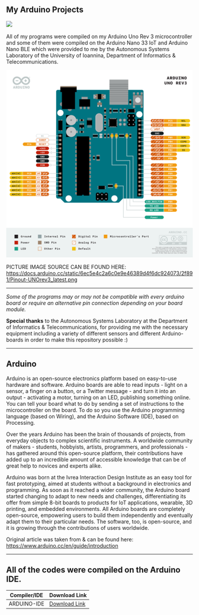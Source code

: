 My Arduino Projects
------

<img src="https://img.shields.io/bower/l/mi">

All of my programs were compiled on my Arduino Uno Rev 3 microcontroller and some of them were compiled on the Arduino Nano 33 IoT and Arduino Nano BLE which were provided to me by the Autonomous Systems Laboratory of the University of Ioannina, Department of Informatics & Telecommunications.



![](https://raw.githubusercontent.com/AlexandrosPanag/My_Arduino_Projects/main/Uno%20Rev%203.png)



PICTURE IMAGE SOURCE CAN BE FOUND HERE: https://docs.arduino.cc/static/6ec5e4c2a6c0e9e46389d4f6dc924073/2f891/Pinout-UNOrev3_latest.png



---------------------------------------------------------------------------------------------------------------------------------------


_Some of the programs may or may not be compatible with every arduino board or require an alternative pin connection depending on your board module._


__Special thanks__ to the Autonomous Systems Laboratory at the Department of Informatics & Telecommunications, for providing me with the necessary equipment including a variety of different sensors and different Arduino-boards in order to make this repository possible :)

--------------------
Arduino
--------------------


Arduino is an open-source electronics platform based on easy-to-use hardware and software. Arduino boards are able to read inputs - light on a sensor, a finger on a button, or a Twitter message - and turn it into an output - activating a motor, turning on an LED, publishing something online. You can tell your board what to do by sending a set of instructions to the microcontroller on the board. To do so you use the Arduino programming language (based on Wiring), and the Arduino Software (IDE), based on Processing.

Over the years Arduino has been the brain of thousands of projects, from everyday objects to complex scientific instruments. A worldwide community of makers - students, hobbyists, artists, programmers, and professionals - has gathered around this open-source platform, their contributions have added up to an incredible amount of accessible knowledge that can be of great help to novices and experts alike.

Arduino was born at the Ivrea Interaction Design Institute as an easy tool for fast prototyping, aimed at students without a background in electronics and programming. As soon as it reached a wider community, the Arduino board started changing to adapt to new needs and challenges, differentiating its offer from simple 8-bit boards to products for IoT applications, wearable, 3D printing, and embedded environments. All Arduino boards are completely open-source, empowering users to build them independently and eventually adapt them to their particular needs. The software, too, is open-source, and it is growing through the contributions of users worldwide.

Original article was taken from & can be found here: https://www.arduino.cc/en/guide/introduction


-----
All of the codes were compiled on the Arduino IDE.
-----


| Compiler/IDE | Download Link |
| --------------- | ---------------- |
| ARDUINO-IDE | [Download Link](https://www.arduino.cc/en/software) |
